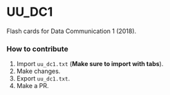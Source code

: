 # UU_DC1
Flash cards for Data Communication 1 (2018).

### How to contribute
1. Import `uu_dc1.txt` (**Make sure to import with tabs**).
2. Make changes.
3. Export `uu_dc1.txt`.
4. Make a PR.
